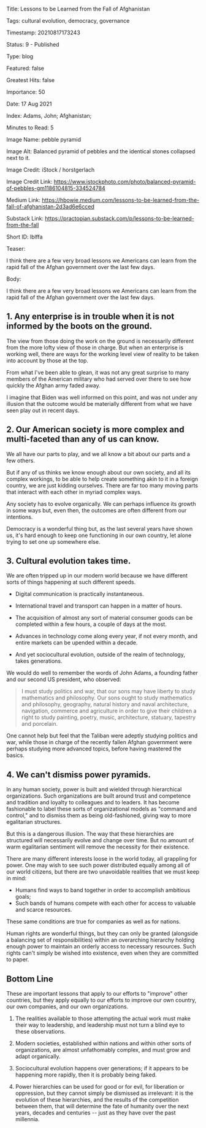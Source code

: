 Title:  Lessons to be Learned from the Fall of Afghanistan

Tags:   cultural evolution, democracy, governance

Timestamp: 20210817173243

Status: 9 - Published

Type:   blog

Featured: false

Greatest Hits: false

Importance: 50

Date:   17 Aug 2021

Index:  Adams, John; Afghanistan; 

Minutes to Read: 5

Image Name: pebble pyramid

Image Alt: Balanced pyramid of pebbles and the identical stones collapsed next to it.

Image Credit: iStock / horstgerlach

Image Credit Link: https://www.istockphoto.com/photo/balanced-pyramid-of-pebbles-gm1186104815-334524784

Medium Link: https://hbowie.medium.com/lessons-to-be-learned-from-the-fall-of-afghanistan-2d3ad6e6cced

Substack Link: https://practopian.substack.com/p/lessons-to-be-learned-from-the-fall

Short ID: lblffa

Teaser: 

I think there are a few very broad lessons we Americans can learn from the rapid fall of the Afghan government over the last few days. 


Body: 

I think there are a few very broad lessons we Americans can learn from the rapid fall of the Afghan government over the last few days. 

## 1. Any enterprise is in trouble when it is not informed by the boots on the ground. 

The view from those doing the work on the ground is necessarily different from the more lofty view of those in charge. But when an enterprise is working well, there are ways for the working level view of reality to be taken into account by those at the top. 

From what I've been able to glean, it was not any great surprise to many members of the American military who had served over there to see how quickly the Afghan army faded away. 

I imagine that Biden was well informed on this point, and was not under any illusion that the outcome would be materially different from what we have seen play out in recent days. 

## 2. Our American society is more complex and multi-faceted than any of us can know. 

We all have our parts to play, and we all know a bit about our parts and a few others. 

But if any of us thinks we know enough about our own society, and all its complex workings, to be able to help create something akin to it in a foreign country, we are just kidding ourselves. There are far too many moving parts that interact with each other in myriad complex ways. 

Any society has to evolve organically. We can perhaps influence its growth in some ways but, even then, the outcomes are often different from our intentions.  

Democracy is a wonderful thing but, as the last several years have shown us, it's hard enough to keep one functioning in our own country, let alone trying to set one up somewhere else. 

## 3. Cultural evolution takes time.

We are often tripped up in our modern world because we have different sorts of things happening at such different speeds. 

+ Digital communication is practically instantaneous. 

+ International travel and transport can happen in a matter of hours. 

+ The acquisition of almost any sort of material consumer goods can be completed within a few hours, a couple of days at the most. 

+ Advances in technology come along every year, if not every month, and entire markets can be upended within a decade. 

+ And yet sociocultural evolution, outside of the realm of technology, takes generations. 

We would do well to remember the words of John Adams, a founding father and our second US president, who observed:

> I must study politics and war, that our sons may have liberty to study mathematics and philosophy. Our sons ought to study mathematics and philosophy, geography, natural history and naval architecture, navigation, commerce and agriculture in order to give their children a right to study painting, poetry, music, architecture, statuary, tapestry and porcelain.

One cannot help but feel that the Taliban were adeptly studying politics and war, while those in charge of the recently fallen Afghan government were perhaps studying more advanced topics, before having mastered the basics. 

## 4. We can't dismiss power pyramids. 

In any human society, power is built and wielded through hierarchical organizations. Such organizations are built around trust and competence and tradition and loyalty to colleagues and to leaders. It has become fashionable to label these sorts of organizational models as "command and control," and to dismiss them as being old-fashioned, giving way to more egalitarian structures.   

But this is a dangerous illusion. The way that these hierarchies are structured will necessarily evolve and change over time. But no amount of warm egalitarian sentiment will remove the necessity for their existence. 

There are many different interests loose in the world today, all grappling for power. One may wish to see such power distributed equally among all of our world citizens, but there are two unavoidable realities that we must keep in mind:

+ Humans find ways to band together in order to accomplish ambitious goals; 
+ Such bands of humans compete with each other for access to valuable and scarce resources. 

These same conditions are true for companies as well as for nations. 

Human rights are wonderful things, but they can only be granted  (alongside a balancing set of responsibilities) within an overarching hierarchy holding enough power to maintain an orderly access to necessary resources. Such rights can't simply be wished into existence, even when they are committed to paper. 

## Bottom Line

These are important lessons that apply to our efforts to "improve" other countries, but they apply equally to our efforts to improve our own country, our own companies, and our own organizations. 

1. The realities available to those attempting the actual work must make their way to leadership, and leadership must not turn a blind eye to these observations. 

2. Modern societies, established within nations and within other sorts of organizations, are almost unfathomably complex, and must grow and adapt organically. 

3. Sociocultural evolution happens over generations; if it appears to be happening more rapidly, then it is probably being faked. 

4. Power hierarchies can be used for good or for evil, for liberation or oppression, but they cannot simply be dismissed as irrelevant: it is the evolution of these hierarchies, and the results of the competition between them, that will determine the fate of humanity over the next years, decades and centuries -- just as they have over the past millennia.
